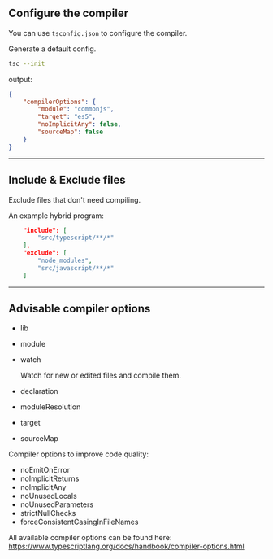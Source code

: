 ## Configure the compiler

You can use `tsconfig.json` to configure the compiler.

Generate a default config.

```bash
tsc --init
```

output:
```json
{
    "compilerOptions": {
        "module": "commonjs",
        "target": "es5",
        "noImplicitAny": false,
        "sourceMap": false
    }
}
```

---

## Include & Exclude files 

Exclude files that don't need compiling.

An example hybrid program:

```json
    "include": [
        "src/typescript/**/*"
    ],
    "exclude": [
        "node_modules",
        "src/javascript/**/*"
    ]
```

---

## Advisable compiler options

- lib 
- module
- watch

   Watch for new or edited files and compile them.
- declaration
- moduleResolution
- target
- sourceMap
  
Compiler options to improve code quality:
- noEmitOnError
- noImplicitReturns
- noImplicitAny 
- noUnusedLocals
- noUnusedParameters 
- strictNullChecks
- forceConsistentCasingInFileNames

All available compiler options can be found here: https://www.typescriptlang.org/docs/handbook/compiler-options.html